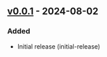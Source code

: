 ## [v0.0.1](https://pypi.org/project/amsdal-glue-api-server/0.0.1/) - 2024-08-02


### Added

- Initial release (initial-release)
